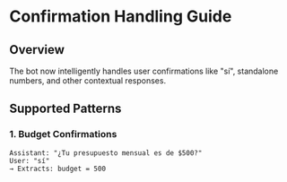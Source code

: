 # Confirmation Handling Guide

## Overview
The bot now intelligently handles user confirmations like "sí", standalone numbers, and other contextual responses.

## Supported Patterns

### 1. Budget Confirmations
```
Assistant: "¿Tu presupuesto mensual es de $500?"
User: "sí"
→ Extracts: budget = 500